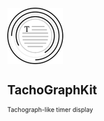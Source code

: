 ![image](https://github.com/bobek-balinek/TachoGraphKit/raw/master/images/logo.png)

TachoGraphKit
======

Tachograph-like timer display
